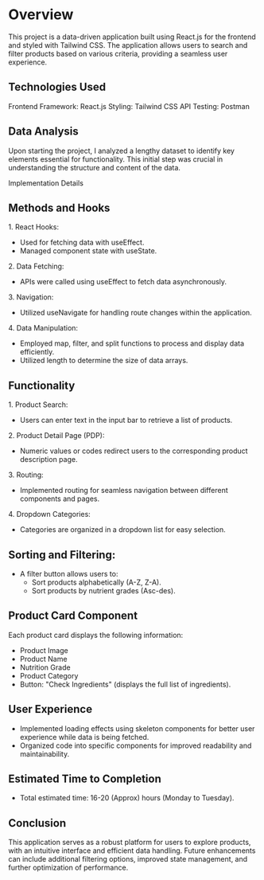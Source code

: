 # Overview

This project is a data-driven application built using React.js for the frontend and styled with Tailwind CSS. The application allows users to search and filter products based on various criteria, providing a seamless user experience.

## Technologies Used

Frontend Framework: React.js
Styling: Tailwind CSS
API Testing: Postman

## Data Analysis

Upon starting the project, I analyzed a lengthy dataset to identify key elements essential for functionality. This initial step was crucial in understanding the structure and content of the data.

Implementation Details

## Methods and Hooks

1\. React Hooks:
   - Used for fetching data with useEffect.
   - Managed component state with useState.

2\. Data Fetching:
   - APIs were called using useEffect to fetch data asynchronously.

3\. Navigation:
   - Utilized useNavigate for handling route changes within the application.

4\. Data Manipulation:
   - Employed map, filter, and split functions to process and display data efficiently.
   - Utilized length to determine the size of data arrays.

## Functionality

1\. Product Search:
   - Users can enter text in the input bar to retrieve a list of products.

2\. Product Detail Page (PDP):
   - Numeric values or codes redirect users to the corresponding product description page.

3\. Routing:
   - Implemented routing for seamless navigation between different components and pages.

4\. Dropdown Categories:
   - Categories are organized in a dropdown list for easy selection.

##  Sorting and Filtering:
   - A filter button allows users to:
     - Sort products alphabetically (A-Z, Z-A).
     - Sort products by nutrient grades (Asc-des).

## Product Card Component

Each product card displays the following information:
- Product Image
- Product Name
- Nutrition Grade
- Product Category
- Button: "Check Ingredients" (displays the full list of ingredients).

## User Experience

- Implemented loading effects using skeleton components for better user experience while data is being fetched.
- Organized code into specific components for improved readability and maintainability.

## Estimated Time to Completion

- Total estimated time: 16-20 (Approx) hours (Monday to Tuesday).

 ## Conclusion

This application serves as a robust platform for users to explore products, with an intuitive interface and efficient data handling. Future enhancements can include additional filtering options, improved state management, and further optimization of performance.
